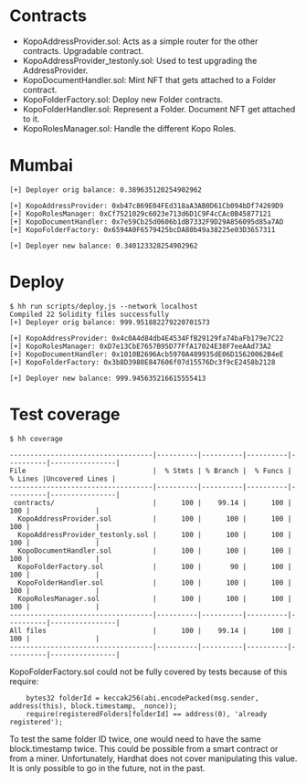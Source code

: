 # Contracts

- KopoAddressProvider.sol: Acts as a simple router for the other contracts. Upgradable contract.
- KopoAddressProvider_testonly.sol: Used to test upgrading the AddressProvider.
- KopoDocumentHandler.sol: Mint NFT that gets attached to a Folder contract.
- KopoFolderFactory.sol: Deploy new Folder contracts.
- KopoFolderHandler.sol: Represent a Folder. Document NFT get attached to it.
- KopoRolesManager.sol: Handle the different Kopo Roles.

# Mumbai

```console
[+] Deployer orig balance: 0.389635120254902962

[+] KopoAddressProvider: 0xb47c869E04FEd318aA3AB0D61Cb094bDf74269D9
[+] KopoRolesManager: 0xCf7521029c6023e713d6D1C9F4cCAc0B45877121
[+] KopoDocumentHandler: 0x7e59Cb25d0606b1dB7332F9D29A856095d85a7AD
[+] KopoFolderFactory: 0x6594A0F6579425bcDA80b49a38225e03D3657311

[+] Deployer new balance: 0.340123328254902962
```

# Deploy

```console
$ hh run scripts/deploy.js --network localhost
Compiled 22 Solidity files successfully
[+] Deployer orig balance: 999.951882279220701573

[+] KopoAddressProvider: 0x4c0A4d84db4E4534FfB29129fa74baFb179e7C22
[+] KopoRolesManager: 0xD7e13CbE7657B95D77FfA17024E38F7eeAAd73A2
[+] KopoDocumentHandler: 0x1010B2696Acb5970A489935dE06D15620062B4eE
[+] KopoFolderFactory: 0x3b8D3980E847606f07d15576Dc3f9cE2458b2128

[+] Deployer new balance: 999.945635216615555413
```

# Test coverage

```console
$ hh coverage

-----------------------------------|----------|----------|----------|----------|----------------|
File                               |  % Stmts | % Branch |  % Funcs |  % Lines |Uncovered Lines |
-----------------------------------|----------|----------|----------|----------|----------------|
 contracts/                        |      100 |    99.14 |      100 |      100 |                |
  KopoAddressProvider.sol          |      100 |      100 |      100 |      100 |                |
  KopoAddressProvider_testonly.sol |      100 |      100 |      100 |      100 |                |
  KopoDocumentHandler.sol          |      100 |      100 |      100 |      100 |                |
  KopoFolderFactory.sol            |      100 |       90 |      100 |      100 |                |
  KopoFolderHandler.sol            |      100 |      100 |      100 |      100 |                |
  KopoRolesManager.sol             |      100 |      100 |      100 |      100 |                |
-----------------------------------|----------|----------|----------|----------|----------------|
All files                          |      100 |    99.14 |      100 |      100 |                |
-----------------------------------|----------|----------|----------|----------|----------------|
```

KopoFolderFactory.sol could not be fully covered by tests because of this require:

```solidity
    bytes32 folderId = keccak256(abi.encodePacked(msg.sender, address(this), block.timestamp, _nonce));
    require(registeredFolders[folderId] == address(0), 'already registered');
```

To test the same folder ID twice, one would need to have the same block.timestamp twice. This could be possible from a smart contract or from a miner. Unfortunately, Hardhat does not cover manipulating this value. It is only possible to go in the future, not in the past.
